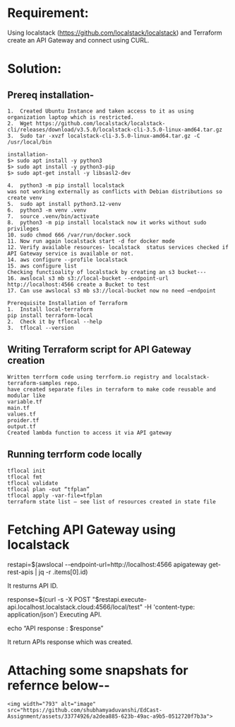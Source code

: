# Requirement:
Using localstack (https://github.com/localstack/localstack) and Terraform create an API Gateway and connect using CURL.

# Solution:

## Prereq installation-
```
1.	Created Ubuntu Instance and taken access to it as using organization laptop which is restricted.
2.	Wget https://github.com/localstack/localstack-cli/releases/download/v3.5.0/localstack-cli-3.5.0-linux-amd64.tar.gz
3.	Sudo tar -xvzf localstack-cli-3.5.0-linux-amd64.tar.gz -C /usr/local/bin

installation- 
$> sudo apt install -y python3
$> sudo apt install -y python3-pip
$> sudo apt-get install -y libsasl2-dev

4.	python3 -m pip install localstack
was not working externally as conflicts with Debian distributions so create venv
5.	sudo apt install python3.12-venv
6.	python3 -m venv .venv
7.	source .venv/bin/activate
8.	python3 -m pip install localstack now it works without sudo privileges
10.	sudo chmod 666 /var/run/docker.sock
11.	Now run again localstack start -d for docker mode
12.	Verify available resources- localstack  status services checked if API Gateway service is available or not.
14.	aws configure --profile localstack
15.	aws configure list
Checking functioality of localstack by creating an s3 bucket---
16.	awslocal s3 mb s3://local-bucket --endpoint-url http://localhost:4566 create a Bucket to test
17.	Can use awslocal s3 mb s3://local-bucket now no need –endpoint  

Prerequisite Installation of Terraform
1.	Install local-terraform
pip install terraform-local
2.	Check it by tflocal --help
3.	tflocal --version

```
## Writing Terraform script for API Gateway creation

``` 
Written terrform code using terrform.io registry and localstack-terraform-samples repo.
have created separate files in terraform to make code reusable and modular like 
variable.tf
main.tf
values.tf
proider.tf
output.tf
Created lambda function to access it via API gateway
```

## Running terrform code locally

```
tflocal init
tflocal fmt
tflocal validate
tflocal plan -out “tfplan”
tflocal apply -var-file=tfplan
terraform state list – see list of resources created in state file

```

# Fetching API Gateway using localstack

restapi=$(awslocal --endpoint-url=http://localhost:4566 apigateway get-rest-apis | jq -r .items[0].id)

It resturns API ID.

response=$(curl -s -X POST "$restapi.execute-api.localhost.localstack.cloud:4566/local/test" -H 'content-type: application/json')
Executing API.

echo “API response : $response”

It return APIs response which was created.

# Attaching some snapshats for refernce below--
```
<img width="793" alt="image" src="https://github.com/shubhamyaduvanshi/EdCast-Assignment/assets/33774926/a2dea885-623b-49ac-a9b5-0512720f7b3a">



```




